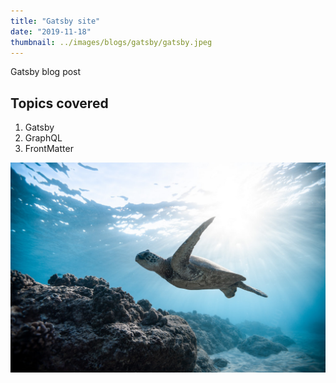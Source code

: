```yaml
---
title: "Gatsby site"
date: "2019-11-18"
thumbnail: ../images/blogs/gatsby/gatsby.jpeg
---
```


Gatsby blog post

## Topics covered

1. Gatsby
2. GraphQL
3. FrontMatter

![Turtle](../images/turtle.jpg)
